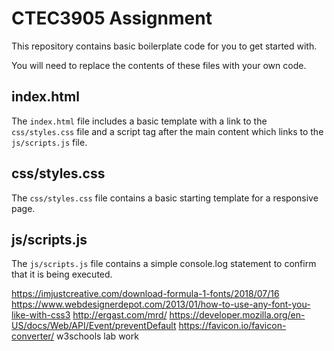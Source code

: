 # CTEC3905 Assignment

This repository contains basic boilerplate code for you to get started with.

You will need to replace the contents of these files with your own code.

## index.html

The `index.html` file includes a basic template with a link to the `css/styles.css` file and a script tag after the main content which links to the `js/scripts.js` file.

## css/styles.css

The `css/styles.css` file contains a basic starting template for a responsive page.

## js/scripts.js

The `js/scripts.js` file contains a simple console.log statement to confirm that it is being executed.

https://imjustcreative.com/download-formula-1-fonts/2018/07/16
https://www.webdesignerdepot.com/2013/01/how-to-use-any-font-you-like-with-css3
http://ergast.com/mrd/
https://developer.mozilla.org/en-US/docs/Web/API/Event/preventDefault
https://favicon.io/favicon-converter/
w3schools
lab work
